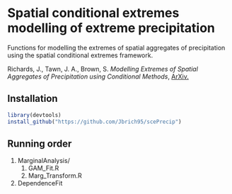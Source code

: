 # Spatial conditional extremes modelling of extreme precipitation
Functions for modelling the extremes of spatial aggregates of precipitation using the spatial conditional extremes framework. 

Richards, J., Tawn, J. A., Brown, S. <i>Modelling Extremes of Spatial Aggregates of Precipitation using Conditional Methods</i>, <a href = "https://arxiv.org/pdf/2102.10906.pdf">ArXiv.</a>
## Installation

```r
library(devtools)
install_github("https://github.com/Jbrich95/scePrecip")
```

## Running order
<ol>
  <li>MarginalAnalysis/<ol>
<li>GAM_Fit.R</li>
<li>Marg_Transform.R</li></ol>
</li>
  <li>DependenceFit</li>
</ol>